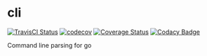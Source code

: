 # cli

[![TravisCI Status](https://travis-ci.com/mailund/cli.svg?branch=maain)](https://travis-ci.com/mailund/cli)
[![codecov](https://codecov.io/gh/mailund/cli/branch/main/graph/badge.svg)](https://codecov.io/gh/mailund/cli)
[![Coverage Status](https://coveralls.io/repos/github/mailund/cli/badge.svg?branch=main)](https://coveralls.io/github/mailund/cli?branch=main)
[![Codacy Badge](https://api.codacy.com/project/badge/Grade/4f8b3ef7896141b7ad4ace6f55d7ddc1)](https://www.codacy.com/manual/mailund/cli?utm_source=github.com&amp;utm_medium=referral&amp;utm_content=mailund/cli&amp;utm_campaign=Badge_Grade)

Command line parsing for go

